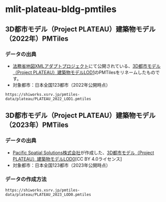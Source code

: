 # mlit-plateau-bldg-pmtiles
## 3D都市モデル（Project PLATEAU）建築物モデル（2022年）PMTiles
### データの出典
- [法務省地図XMLアダプトプロジェクト](https://github.com/amx-project)にて公開されている、[3D都市モデル（Project PLATEAU）建築物モデルLOD1](https://github.com/amx-project/apb)のPMTilesをリネームしたものです。
- 対象都市：日本全国123都市（2022年公開時点）
```
https://shiworks.xsrv.jp/pmtiles-data/plateau/PLATEAU_2022_LOD1.pmtiles
```
## 3D都市モデル（Project PLATEAU）建築物モデル（2023年）PMTiles
### データの出典
- [Pacific Spatial Solutions株式会社](https://pacificspatial.com/)が作成した、[3D都市モデル（Project PLATEAU）建築物モデルLOD0](https://beta.source.coop/repositories/pacificspatial/flateau/description/)[CC BY 4.0ライセンス]
- 対象都市：日本全国123都市（2023年公開時点）
### データの作成方法

```
https://shiworks.xsrv.jp/pmtiles-data/plateau/PLATEAU_2023_LOD0.pmtiles
```
